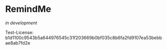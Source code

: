 # RemindMe

*in development*

Test-License: b1d1100c9543b5a644976545c31f203669b0bf035c8b6fa2fd9107ea53bebbae8ab7fd2e